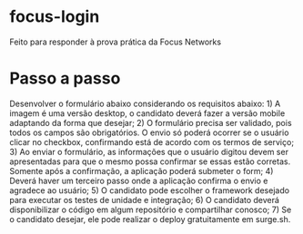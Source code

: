 # focus-login

Feito para responder à prova prática da Focus Networks

# Passo a passo

Desenvolver o formulário abaixo considerando os requisitos abaixo: 1) A imagem é uma versão desktop, o candidato deverá fazer a versão mobile adaptando da forma que desejar; 2) O formulário precisa ser validado, pois todos os campos são obrigatórios. O envio só poderá ocorrer se o usuário clicar no checkbox, confirmando está de acordo com os termos de serviço; 3) Ao enviar o formulário, as informações que o usuário digitou devem ser apresentadas para que o mesmo possa confirmar se essas estão corretas. Somente após a confirmação, a aplicação poderá submeter o form; 4) Deverá haver um terceiro passo onde a aplicação confirma o envio e agradece ao usuário; 5) O candidato pode escolher o framework desejado para executar os testes de unidade e integração; 6) O candidato deverá disponibilizar o código em algum repositório e compartilhar conosco; 7) Se o candidato desejar, ele pode realizar o deploy gratuitamente em surge.sh.
